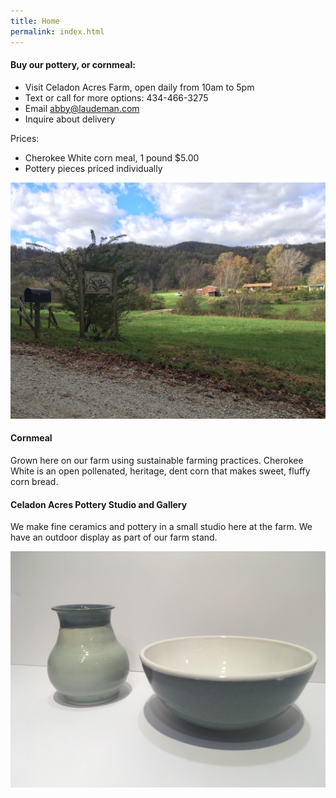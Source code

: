 ```yaml
---
title: Home
permalink: index.html
---
```


#### Buy our pottery, or cornmeal:

- Visit Celadon Acres Farm, open daily from 10am to 5pm
- Text or call for more options: 434-466-3275
- Email <abby@laudeman.com>
- Inquire about delivery

Prices:

- Cherokee White corn meal, 1 pound $5.00
- Pottery pieces priced individually

![](/image/IMG_1318.JPG)


#### Cornmeal

Grown here on our farm using sustainable farming practices. Cherokee White is an open pollenated, heritage,
dent corn that makes sweet, fluffy corn bread. 

#### Celadon Acres Pottery Studio and Gallery

We make fine ceramics and pottery in a small studio here at the farm. We have an outdoor display as part of our farm stand. 

![](/image/IMG_1439.JPG)




